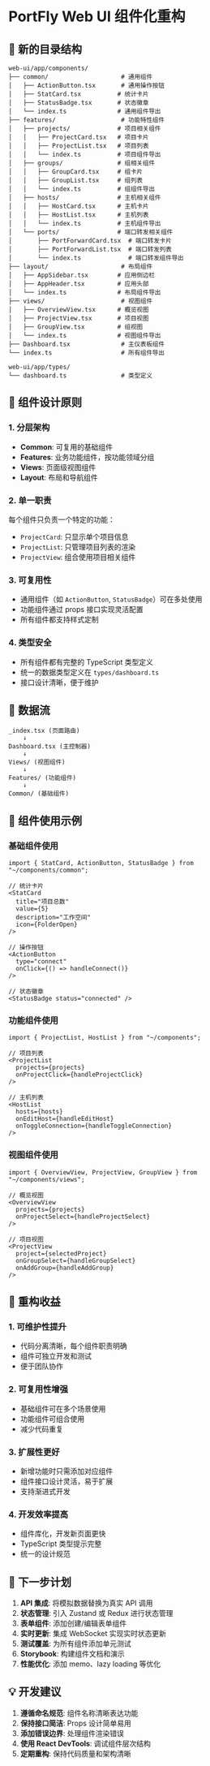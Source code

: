 # PortFly Web UI 组件化重构

## 📁 新的目录结构

```
web-ui/app/components/
├── common/                    # 通用组件
│   ├── ActionButton.tsx       # 通用操作按钮
│   ├── StatCard.tsx          # 统计卡片
│   ├── StatusBadge.tsx       # 状态徽章
│   └── index.ts              # 通用组件导出
├── features/                  # 功能特性组件
│   ├── projects/             # 项目相关组件
│   │   ├── ProjectCard.tsx   # 项目卡片
│   │   ├── ProjectList.tsx   # 项目列表
│   │   └── index.ts          # 项目组件导出
│   ├── groups/               # 组相关组件
│   │   ├── GroupCard.tsx     # 组卡片
│   │   ├── GroupList.tsx     # 组列表
│   │   └── index.ts          # 组组件导出
│   ├── hosts/                # 主机相关组件
│   │   ├── HostCard.tsx      # 主机卡片
│   │   ├── HostList.tsx      # 主机列表
│   │   └── index.ts          # 主机组件导出
│   └── ports/                # 端口转发相关组件
│       ├── PortForwardCard.tsx  # 端口转发卡片
│       ├── PortForwardList.tsx  # 端口转发列表
│       └── index.ts             # 端口转发组件导出
├── layout/                    # 布局组件
│   ├── AppSidebar.tsx        # 应用侧边栏
│   ├── AppHeader.tsx         # 应用头部
│   └── index.ts              # 布局组件导出
├── views/                     # 视图组件
│   ├── OverviewView.tsx      # 概览视图
│   ├── ProjectView.tsx       # 项目视图
│   ├── GroupView.tsx         # 组视图
│   └── index.ts              # 视图组件导出
├── Dashboard.tsx              # 主仪表板组件
└── index.ts                   # 所有组件导出

web-ui/app/types/
└── dashboard.ts               # 类型定义
```

## 🧩 组件设计原则

### 1. 分层架构
- **Common**: 可复用的基础组件
- **Features**: 业务功能组件，按功能领域分组
- **Views**: 页面级视图组件
- **Layout**: 布局和导航组件

### 2. 单一职责
每个组件只负责一个特定的功能：
- `ProjectCard`: 只显示单个项目信息
- `ProjectList`: 只管理项目列表的渲染
- `ProjectView`: 组合使用项目相关组件

### 3. 可复用性
- 通用组件（如 `ActionButton`, `StatusBadge`）可在多处使用
- 功能组件通过 props 接口实现灵活配置
- 所有组件都支持样式定制

### 4. 类型安全
- 所有组件都有完整的 TypeScript 类型定义
- 统一的数据类型定义在 `types/dashboard.ts`
- 接口设计清晰，便于维护

## 🔄 数据流

```
_index.tsx (页面路由)
    ↓
Dashboard.tsx (主控制器)
    ↓
Views/ (视图组件)
    ↓
Features/ (功能组件)
    ↓
Common/ (基础组件)
```

## 📝 组件使用示例

### 基础组件使用
```tsx
import { StatCard, ActionButton, StatusBadge } from "~/components/common";

// 统计卡片
<StatCard
  title="项目总数"
  value={5}
  description="工作空间"
  icon={FolderOpen}
/>

// 操作按钮
<ActionButton
  type="connect"
  onClick={() => handleConnect()}
/>

// 状态徽章
<StatusBadge status="connected" />
```

### 功能组件使用
```tsx
import { ProjectList, HostList } from "~/components";

// 项目列表
<ProjectList 
  projects={projects}
  onProjectClick={handleProjectClick}
/>

// 主机列表
<HostList
  hosts={hosts}
  onEditHost={handleEditHost}
  onToggleConnection={handleToggleConnection}
/>
```

### 视图组件使用
```tsx
import { OverviewView, ProjectView, GroupView } from "~/components/views";

// 概览视图
<OverviewView
  projects={projects}
  onProjectSelect={handleProjectSelect}
/>

// 项目视图
<ProjectView
  project={selectedProject}
  onGroupSelect={handleGroupSelect}
  onAddGroup={handleAddGroup}
/>
```

## 🎯 重构收益

### 1. 可维护性提升
- 代码分离清晰，每个组件职责明确
- 组件可独立开发和测试
- 便于团队协作

### 2. 可复用性增强
- 基础组件可在多个场景使用
- 功能组件可组合使用
- 减少代码重复

### 3. 扩展性更好
- 新增功能时只需添加对应组件
- 组件接口设计灵活，易于扩展
- 支持渐进式开发

### 4. 开发效率提高
- 组件库化，开发新页面更快
- TypeScript 类型提示完整
- 统一的设计规范

## 🚀 下一步计划

1. **API 集成**: 将模拟数据替换为真实 API 调用
2. **状态管理**: 引入 Zustand 或 Redux 进行状态管理
3. **表单组件**: 添加创建/编辑表单组件
4. **实时更新**: 集成 WebSocket 实现实时状态更新
5. **测试覆盖**: 为所有组件添加单元测试
6. **Storybook**: 构建组件文档和演示
7. **性能优化**: 添加 memo、lazy loading 等优化

## 💡 开发建议

1. **遵循命名规范**: 组件名称清晰表达功能
2. **保持接口简洁**: Props 设计简单易用
3. **添加错误边界**: 处理组件渲染错误
4. **使用 React DevTools**: 调试组件层次结构
5. **定期重构**: 保持代码质量和架构清晰
